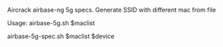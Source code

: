 Aircrack airbase-ng 5g specs.
Generate SSID with different mac from file

Usage:
  airbase-5g.sh $maclist
  
  
  airbase-5g-spec.sh $maclist $device
  
  
